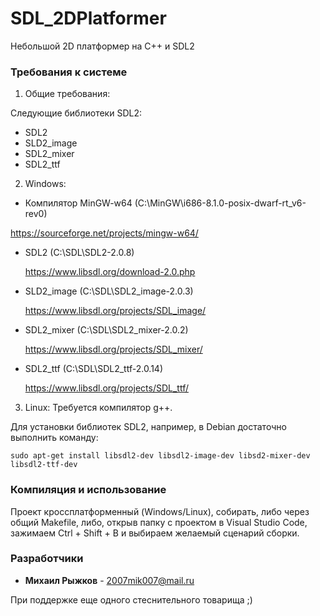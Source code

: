 # SDL_2DPlatformer
Небольшой 2D платформер на C++ и SDL2

### Требования к системе
1. Общие требования:

Следующие библиотеки SDL2:
* SDL2
* SLD2_image
* SDL2_mixer
* SDL2_ttf

2. Windows:
* Компилятор MinGW-w64 (C:\MinGW\i686-8.1.0-posix-dwarf-rt_v6-rev0)

https://sourceforge.net/projects/mingw-w64/
* SDL2 (C:\SDL\SDL2-2.0.8)
  
  https://www.libsdl.org/download-2.0.php
* SLD2_image (C:\SDL\SDL2_image-2.0.3)

  https://www.libsdl.org/projects/SDL_image/
* SDL2_mixer (C:\SDL\SDL2_mixer-2.0.2)
  
  https://www.libsdl.org/projects/SDL_mixer/
* SDL2_ttf (C:\SDL\SDL2_ttf-2.0.14)
  
  https://www.libsdl.org/projects/SDL_ttf/

3. Linux:
Требуется компилятор g++.

Для установки библиотек SDL2, например, в Debian достаточно выполнить команду:

```
sudo apt-get install libsdl2-dev libsdl2-image-dev libsd2-mixer-dev libsdl2-ttf-dev
```

### Компиляция и использование
Проект кроссплатформенный (Windows/Linux), собирать, либо через общий Makefile, либо, открыв папку с проектом в Visual Studio Code, зажимаем Ctrl + Shift + B и выбираем желаемый сценарий сборки.

### Разработчики

* **Михаил Рыжков** - <2007mik007@mail.ru>

При поддержке еще одного стеснительного товарища ;)
